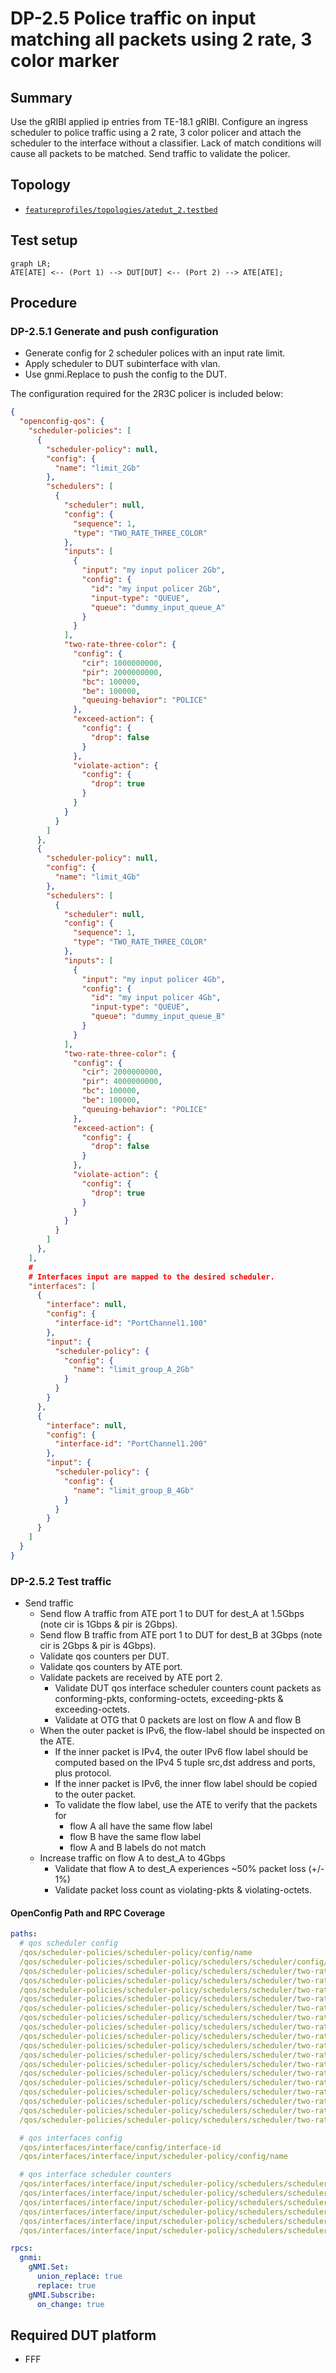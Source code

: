# DP-2.5 Police traffic on input matching all packets using 2 rate, 3 color marker

## Summary

Use the gRIBI applied ip entries from TE-18.1 gRIBI. 
Configure an ingress scheduler to police traffic using a 2 rate, 3 color policer and attach the scheduler to the interface without a classifier.
Lack of match conditions will cause all packets to be matched. 
Send traffic to validate the policer.

## Topology

* [`featureprofiles/topologies/atedut_2.testbed`](https://github.com/openconfig/featureprofiles/blob/main/topologies/atedut_2.testbed)

## Test setup

```mermaid
graph LR;
ATE[ATE] <-- (Port 1) --> DUT[DUT] <-- (Port 2) --> ATE[ATE];
```

## Procedure

### DP-2.5.1 Generate and push configuration

* Generate config for 2 scheduler polices with an input rate limit.
* Apply scheduler to DUT subinterface with vlan.
* Use gnmi.Replace to push the config to the DUT.

The configuration required for the 2R3C policer is included below:

```json
{
  "openconfig-qos": {
    "scheduler-policies": [
      {
        "scheduler-policy": null,
        "config": {
          "name": "limit_2Gb"
        },
        "schedulers": [
          {
            "scheduler": null,
            "config": {
              "sequence": 1,
              "type": "TWO_RATE_THREE_COLOR"
            },
            "inputs": [
              {
                "input": "my input policer 2Gb",
                "config": {
                  "id": "my input policer 2Gb",
                  "input-type": "QUEUE",
                  "queue": "dummy_input_queue_A"
                }
              }
            ],
            "two-rate-three-color": {
              "config": {
                "cir": 1000000000,
                "pir": 2000000000,
                "bc": 100000,
                "be": 100000,
                "queuing-behavior": "POLICE"
              },
              "exceed-action": {
                "config": {
                  "drop": false
                }
              },
              "violate-action": {
                "config": {
                  "drop": true
                }
              }
            }
          }
        ]
      },
      {
        "scheduler-policy": null,
        "config": {
          "name": "limit_4Gb"
        },
        "schedulers": [
          {
            "scheduler": null,
            "config": {
              "sequence": 1,
              "type": "TWO_RATE_THREE_COLOR"
            },
            "inputs": [
              {
                "input": "my input policer 4Gb",
                "config": {
                  "id": "my input policer 4Gb",
                  "input-type": "QUEUE",
                  "queue": "dummy_input_queue_B"
                }
              }
            ],
            "two-rate-three-color": {
              "config": {
                "cir": 2000000000,
                "pir": 4000000000,
                "bc": 100000,
                "be": 100000,
                "queuing-behavior": "POLICE"
              },
              "exceed-action": {
                "config": {
                  "drop": false
                }
              },
              "violate-action": {
                "config": {
                  "drop": true
                }
              }
            }
          }
        ]
      },
    ],
    #
    # Interfaces input are mapped to the desired scheduler.
    "interfaces": [
      {
        "interface": null,
        "config": {
          "interface-id": "PortChannel1.100"
        },
        "input": {
          "scheduler-policy": {
            "config": {
              "name": "limit_group_A_2Gb"
            }
          }
        }
      },
      {
        "interface": null,
        "config": {
          "interface-id": "PortChannel1.200"
        },
        "input": {
          "scheduler-policy": {
            "config": {
              "name": "limit_group_B_4Gb"
            }
          }
        }
      }
    ]
  }
}
```

### DP-2.5.2 Test traffic

* Send traffic
  * Send flow A traffic from ATE port 1 to DUT for dest_A at 1.5Gbps (note cir is 1Gbps & pir is 2Gbps).
  * Send flow B traffic from ATE port 1 to DUT for dest_B at 3Gbps (note cir is 2Gbps & pir is 4Gbps).
  * Validate qos counters per DUT.
  * Validate qos counters by ATE port.
  * Validate packets are received by ATE port 2.
    * Validate DUT qos interface scheduler counters count packets as conforming-pkts, conforming-octets, exceeding-pkts & exceeding-octets.
    * Validate at OTG that 0 packets are lost on flow A and flow B
  * When the outer packet is IPv6, the flow-label should be inspected on the ATE.
    * If the inner packet is IPv4, the outer IPv6 flow label should be computed based on the IPv4 5 tuple src,dst address and ports, plus protocol.
    * If the inner packet is IPv6, the inner flow label should be copied to the outer packet.
    * To validate the flow label, use the ATE to verify that the packets for 
      * flow A all have the same flow label
      * flow B have the same flow label
      * flow A and B labels do not match
  * Increase traffic on flow A to dest_A to 4Gbps
    * Validate that flow A to dest_A experiences ~50% packet loss (+/- 1%)
    * Validate packet loss count as violating-pkts & violating-octets.


#### OpenConfig Path and RPC Coverage

```yaml
paths:
  # qos scheduler config
  /qos/scheduler-policies/scheduler-policy/config/name
  /qos/scheduler-policies/scheduler-policy/schedulers/scheduler/config/type
  /qos/scheduler-policies/scheduler-policy/schedulers/scheduler/two-rate-three-color/config/cir
  /qos/scheduler-policies/scheduler-policy/schedulers/scheduler/two-rate-three-color/config/cir-pct
  /qos/scheduler-policies/scheduler-policy/schedulers/scheduler/two-rate-three-color/config/pir
  /qos/scheduler-policies/scheduler-policy/schedulers/scheduler/two-rate-three-color/config/pir-pct
  /qos/scheduler-policies/scheduler-policy/schedulers/scheduler/two-rate-three-color/config/bc
  /qos/scheduler-policies/scheduler-policy/schedulers/scheduler/two-rate-three-color/config/be
  /qos/scheduler-policies/scheduler-policy/schedulers/scheduler/two-rate-three-color/conform-action/config/set-dscp
  /qos/scheduler-policies/scheduler-policy/schedulers/scheduler/two-rate-three-color/conform-action/config/set-dot1p
  /qos/scheduler-policies/scheduler-policy/schedulers/scheduler/two-rate-three-color/conform-action/config/set-mpls-tc
  /qos/scheduler-policies/scheduler-policy/schedulers/scheduler/two-rate-three-color/exceed-action/config/set-dscp
  /qos/scheduler-policies/scheduler-policy/schedulers/scheduler/two-rate-three-color/exceed-action/config/set-dot1p
  /qos/scheduler-policies/scheduler-policy/schedulers/scheduler/two-rate-three-color/exceed-action/config/set-mpls-tc
  /qos/scheduler-policies/scheduler-policy/schedulers/scheduler/two-rate-three-color/exceed-action/config/drop
  /qos/scheduler-policies/scheduler-policy/schedulers/scheduler/two-rate-three-color/violate-action/config/set-dscp
  /qos/scheduler-policies/scheduler-policy/schedulers/scheduler/two-rate-three-color/violate-action/config/set-dot1p
  /qos/scheduler-policies/scheduler-policy/schedulers/scheduler/two-rate-three-color/violate-action/config/set-mpls-tc
  /qos/scheduler-policies/scheduler-policy/schedulers/scheduler/two-rate-three-color/violate-action/config/drop

  # qos interfaces config
  /qos/interfaces/interface/config/interface-id
  /qos/interfaces/interface/input/scheduler-policy/config/name

  # qos interface scheduler counters
  /qos/interfaces/interface/input/scheduler-policy/schedulers/scheduler/state/conforming-pkts
  /qos/interfaces/interface/input/scheduler-policy/schedulers/scheduler/state/conforming-octets
  /qos/interfaces/interface/input/scheduler-policy/schedulers/scheduler/state/exceeding-pkts
  /qos/interfaces/interface/input/scheduler-policy/schedulers/scheduler/state/exceeding-octets
  /qos/interfaces/interface/input/scheduler-policy/schedulers/scheduler/state/violating-pkts
  /qos/interfaces/interface/input/scheduler-policy/schedulers/scheduler/state/violating-octets

rpcs:
  gnmi:
    gNMI.Set:
      union_replace: true
      replace: true
    gNMI.Subscribe:
      on_change: true
```

## Required DUT platform

* FFF
